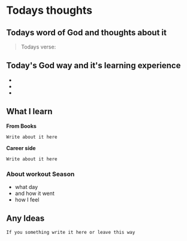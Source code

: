 # Todays thoughts

## Todays word of God and thoughts about it
> Todays verse: 

## Today's God way and it's learning experience
- 
- 
- 


## What I learn 
**From Books**
```
Write about it here 
```
**Career side**
```
Write about it here 
```

### About workout Season
- what day 
- and how it went
- how I feel

## Any Ideas 
```
If you something write it here or leave this way
```


